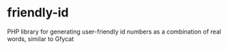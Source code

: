 # friendly-id
PHP library for generating user-friendly id numbers as a combination of real words, similar to Gfycat
